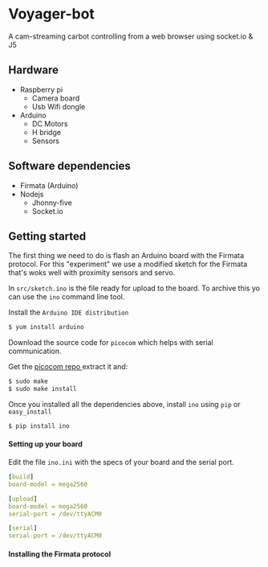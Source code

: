 # Voyager-bot

A cam-streaming carbot controlling from a web browser using socket.io & J5

## Hardware

- Raspberry pi
    - Camera board
    - Usb Wifi dongle
- Arduino
    - DC Motors
    - H bridge
    - Sensors

## Software dependencies

- Firmata (Arduino)
- Nodejs
    - Jhonny-five
    - Socket.io


## Getting started


The first thing we need to do is flash an Arduino board with the Firmata protocol. For this "experiment" we use a modified sketch for the Firmata that's woks well with proximity sensors and servo.

In `src/sketch.ino` is the file ready for upload to the board. To archive this yo can use the `ino` command line tool.

Install the `Arduino IDE distribution`

```bash
$ yum install arduino
```

Download the source code for `picocom` which helps with serial communication.

Get the [picocom repo ](https://code.google.com/p/picocom/downloads/list) extract it and:

```bash
$ sudo make
$ sudo make install

```

Once you installed all the dependencies above, install `ino` using `pip` or `easy_install`


```bash
$ pip install ino
```

#### Setting up your board

Edit the file `ino.ini` with the specs of your board and the serial port.

```yaml
[build]
board-model = mega2560

[upload]
board-model = mega2560
serial-port = /dev/ttyACM0

[serial]
serial-port = /dev/ttyACM0

```

#### Installing the Firmata protocol
